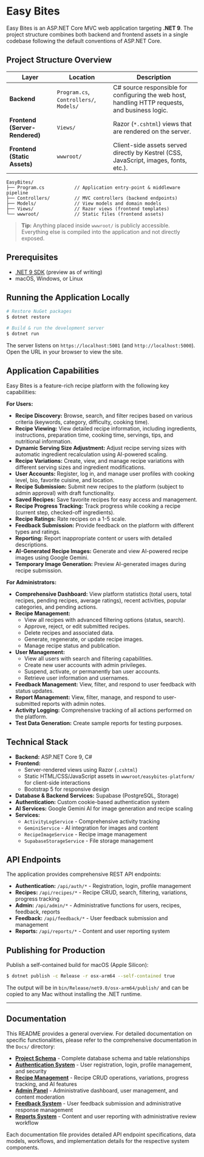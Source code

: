 # Easy Bites

Easy Bites is an ASP.NET Core MVC web application targeting **.NET 9**. The project structure combines both backend and frontend assets in a single codebase following the default conventions of ASP.NET Core.

## Project Structure Overview

| Layer | Location | Description |
|-------|----------|-------------|
| **Backend** | `Program.cs`, `Controllers/`, `Models/` | C# source responsible for configuring the web host, handling HTTP requests, and business logic. |
| **Frontend (Server-Rendered)** | `Views/` | Razor (`*.cshtml`) views that are rendered on the server. |
| **Frontend (Static Assets)** | `wwwroot/` | Client-side assets served directly by Kestrel (CSS, JavaScript, images, fonts, etc.). |

```
EasyBites/
├── Program.cs           // Application entry-point & middleware pipeline
├── Controllers/         // MVC controllers (backend endpoints)
├── Models/              // View models and domain models
├── Views/               // Razor views (frontend templates)
└── wwwroot/             // Static files (frontend assets)
```

> **Tip:** Anything placed inside `wwwroot/` is publicly accessible. Everything else is compiled into the application and not directly exposed.

## Prerequisites

* [.NET 9 SDK](https://dotnet.microsoft.com/download) (preview as of writing)
* macOS, Windows, or Linux

## Running the Application Locally

```bash
# Restore NuGet packages
$ dotnet restore

# Build & run the development server
$ dotnet run
```

The server listens on `https://localhost:5001` (and `http://localhost:5000`). Open the URL in your browser to view the site.

## Application Capabilities

Easy Bites is a feature-rich recipe platform with the following key capabilities:

**For Users:**

*   **Recipe Discovery:** Browse, search, and filter recipes based on various criteria (keywords, category, difficulty, cooking time).
*   **Recipe Viewing:** View detailed recipe information, including ingredients, instructions, preparation time, cooking time, servings, tips, and nutritional information.
*   **Dynamic Serving Size Adjustment:** Adjust recipe serving sizes with automatic ingredient recalculation using AI-powered scaling.
*   **Recipe Variations:** Create, view, and manage recipe variations with different serving sizes and ingredient modifications.
*   **User Accounts:** Register, log in, and manage user profiles with cooking level, bio, favorite cuisine, and location.
*   **Recipe Submission:** Submit new recipes to the platform (subject to admin approval) with draft functionality.
*   **Saved Recipes:** Save favorite recipes for easy access and management.
*   **Recipe Progress Tracking:** Track progress while cooking a recipe (current step, checked-off ingredients).
*   **Recipe Ratings:** Rate recipes on a 1-5 scale.
*   **Feedback Submission:** Provide feedback on the platform with different types and ratings.
*   **Reporting:** Report inappropriate content or users with detailed descriptions.
*   **AI-Generated Recipe Images:** Generate and view AI-powered recipe images using Google Gemini.
*   **Temporary Image Generation:** Preview AI-generated images during recipe submission.

**For Administrators:**

*   **Comprehensive Dashboard:** View platform statistics (total users, total recipes, pending recipes, average ratings), recent activities, popular categories, and pending actions.
*   **Recipe Management:**
    *   View all recipes with advanced filtering options (status, search).
    *   Approve, reject, or edit submitted recipes.
    *   Delete recipes and associated data.
    *   Generate, regenerate, or update recipe images.
    *   Manage recipe status and publication.
*   **User Management:**
    *   View all users with search and filtering capabilities.
    *   Create new user accounts with admin privileges.
    *   Suspend, activate, or permanently ban user accounts.
    *   Retrieve user information and usernames.
*   **Feedback Management:** View, filter, and respond to user feedback with status updates.
*   **Report Management:** View, filter, manage, and respond to user-submitted reports with admin notes.
*   **Activity Logging:** Comprehensive tracking of all actions performed on the platform.
*   **Test Data Generation:** Create sample reports for testing purposes.

## Technical Stack

*   **Backend:** ASP.NET Core 9, C#
*   **Frontend:**
    *   Server-rendered views using Razor (`.cshtml`)
    *   Static HTML/CSS/JavaScript assets in `wwwroot/easybites-platform/` for client-side interactions
    *   Bootstrap 5 for responsive design
*   **Database & Backend Services:** Supabase (PostgreSQL, Storage)
*   **Authentication:** Custom cookie-based authentication system
*   **AI Services:** Google Gemini AI for image generation and recipe scaling
*   **Services:**
    *   `ActivityLogService` - Comprehensive activity tracking
    *   `GeminiService` - AI integration for images and content
    *   `RecipeImageService` - Recipe image management
    *   `SupabaseStorageService` - File storage management

## API Endpoints

The application provides comprehensive REST API endpoints:

*   **Authentication:** `/api/auth/*` - Registration, login, profile management
*   **Recipes:** `/api/recipes/*` - Recipe CRUD, search, filtering, variations, progress tracking
*   **Admin:** `/api/admin/*` - Administrative functions for users, recipes, feedback, reports
*   **Feedback:** `/api/feedback/*` - User feedback submission and management
*   **Reports:** `/api/reports/*` - Content and user reporting system

## Publishing for Production

Publish a self-contained build for macOS (Apple Silicon):

```bash
$ dotnet publish -c Release -r osx-arm64 --self-contained true
```

The output will be in `bin/Release/net9.0/osx-arm64/publish/` and can be copied to any Mac without installing the .NET runtime.

---

## Documentation

This README provides a general overview. For detailed documentation on specific functionalities, please refer to the comprehensive documentation in the `Docs/` directory:

*   **[Project Schema](Docs/Project%20schema.md)** - Complete database schema and table relationships
*   **[Authentication System](Docs/auth.md)** - User registration, login, profile management, and security
*   **[Recipe Management](Docs/recipes.md)** - Recipe CRUD operations, variations, progress tracking, and AI features
*   **[Admin Panel](Docs/admin.md)** - Administrative dashboard, user management, and content moderation
*   **[Feedback System](Docs/feedback.md)** - User feedback submission and administrative response management
*   **[Reports System](Docs/reports.md)** - Content and user reporting with administrative review workflow

Each documentation file provides detailed API endpoint specifications, data models, workflows, and implementation details for the respective system components.